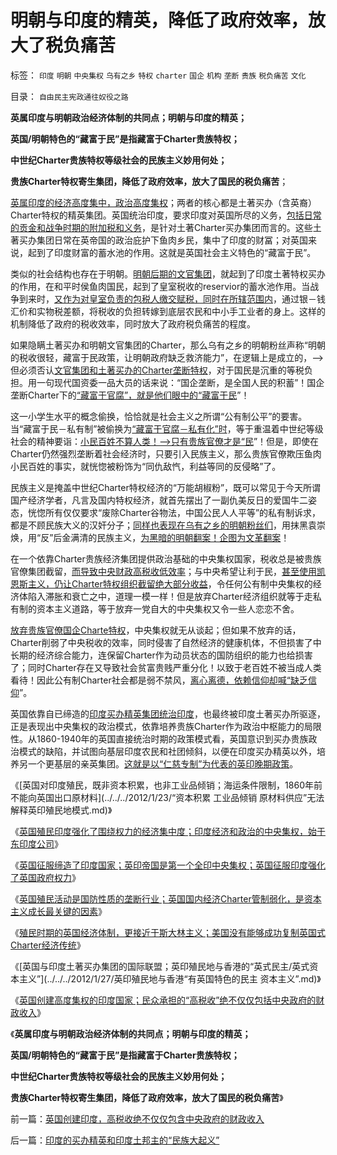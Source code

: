 # 明朝与印度的精英，降低了政府效率，放大了税负痛苦

标签： `印度` `明朝` `中央集权` `乌有之乡` `特权` `charter` `国企` `机构` `垄断` `贵族` `税负痛苦` `文化` 

目录： `自由民主宪政通往奴役之路`

**英属印度与明朝政治经济体制的共同点；明朝与印度的精英；**

**英国/明朝特色的“藏富于民”是指藏富于Charter贵族特权；**

**中世纪Charter贵族特权等级社会的民族主义妙用何处；**

**贵族Charter特权寄生集团，降低了政府效率，放大了国民的税负痛苦**；

[英属印度的经济高度集中，政治高度集权](../../../2012/1/25/英帝国经济体制近似斯大林主义，美国仿英复古失败.md)；两者的核心都是土著买办（含英裔）Charter特权的精英集团。英国统治印度，要求印度对英国所尽的义务，[包括日常的贡金和战争时期的附加税和义务](../../../2012/1/25/英国殖民活动是国防性质的垄断行业，英国资本主义的成长.md)，是针对土著Charter买办集团而言的。这些土著买办集团日常在英帝国的政治庇护下鱼肉乡民，集中了印度的财冨；对英国来说，起到了印度财富的蓄水池的作用。这就是英国社会主义特色的“藏富于民”。

类似的社会结构也存在于明朝。[明朝后期的文官集团](../../../2010/8/27/明朝对华汉社会摧残远甚蒙古入侵.md)，就起到了印度土著特权买办的作用，在和平时侯鱼肉国民，起到了皇室税收的reservior的蓄水池作用。当战争到来时，[又作为对皇室负责的包税人缴交赋税，同时在所辖范围内](../../../2010/8/27/明朝非亡于白银通胀而是亡于官商勾结.md)，通过银－钱汇价和实物税差额，将税收的负担转嫁到底层农民和中小手工业者的身上。这样的机制降低了政府的税收效率，同时放大了政府税负痛苦的程度。

如果隐瞒土著买办和明朝文官集团的Charter，那么乌有之乡的明朝粉丝声称“明朝的税收很轻，藏富于民政策，让明朝政府缺乏救济能力”，在逻辑上是成立的，——>但必须否认[文官集团和土著买办的Charter垄断特权](../../../2009/3/19/皇权政治的文官集团之等级制度和腐败的关系.md)，对于国民是沉重的等税负担。用一句现代国资委一品大员的话来说：“国企垄断，是全国人民的积蓄”！国企垄断Charter下的[“藏富于官腐”，就是他们眼中的“藏富于民](../../../2009/7/21/混水便于摸鱼，特权等于产权.md)”！

这一小学生水平的概念偷换，恰恰就是社会主义之所谓“公有制公平”的要害。当“藏富于民－私有制”被偷换为[“藏富于官腐－私有化”时](http://darthvad.blog.sohu.com/117124713.html)，等于重温着中世纪等级社会的精神要诣：[小民百姓不算人类！——>只有贵族官僚才是“民](../../../2011/11/19/“人人平等”是私有制的专利.md)”！但是，即使在Charter仍然强烈垄断着社会经济时，只要引入民族主义，那么贵族官僚欺压鱼肉小民百姓的事实，就恍惚被粉饰为“同仇敌忾，利益等同的反侵略”了。

民族主义是掩盖中世纪Charter特权经济的“万能胡椒粉”，既可以常见于今天所谓国产经济学者，凡言及国内特权经济，就首先摆出了一副仇美反日的爱国牛二姿态，恍惚所有仅仅要求“废除Charter谷物法，中国公民人人平等”的私有制诉求，都是不顾民族大义的汉奸分子；[同样也表现在乌有之乡的明朝粉丝们](../../../2008/10/29/民主社会不需要有倾向性的“民族政策”.md)，用抹黑袁崇焕，用“反”后金满清的民族主义，[为黑暗的明朝翻案！企图为文革翻案](../../../2011/11/28/为明朝翻案的重大“历史”意义.md)！

在一个依靠Charter贵族经济集团提供政治基础的中央集权国家，税收总是被贵族官僚集团截留，[而导致中央财政高税收低效率](../../../2012/1/24/为什么公有制必定滞胀？个体消费是社会增长的唯一动力！.md)；与中央希望让利于民，[甚至使用凯恩斯主义，仍让Charter特权组织截留绝大部分收益](../../../2012/1/16/改革的利益绝大部分被Charter特权组织攫取；“腐败”推动了Charter经济体增长.md)，令任何公有制中央集权的经济体陷入滞胀和衰亡之中，道理一模一样！但是放弃Charter经济组织就等于走私有制的资本主义道路，等于放弃一党自大的中央集权又令一些人恋恋不舍。

[放弃贵族官僚国企Charte特权](http://darthvad.blog.163.com/blog/static/53399470201082143559587/)，中央集权就无从谈起；但如果不放弃的话，Charter削弱了中央税收的效率，同时侵害了自然经济的健康机体，不但损害了中长期的经济综合能力，连保留Charter作为动员状态的国防组织的能力也给损害了；同时Charter存在又导致社会贫富贵贱严重分化！以致于老百姓不被当成人类看待！因此公有制Charter社会都是弱不禁风，[离心离德，依赖信仰却喊“缺乏信仰](../../../2011/11/24/缺乏信仰是公有制的丧钟.md)”。

英国依靠自已缔造的[印度买办精英集团统治印度](../../../2012/1/25/英国征服大大强化了印度经济的集中程度.md)，也最终被印度土著买办所驱逐，正是表现出中央集权的政治模式，依靠培养贵族Charter作为政治中枢能力的局限性。从1860-1940年的英国直接统治时期的政策模式看，英国意识到买办贵族政治模式的缺陷，并试图向基层印度农民和社团倾斜，以便在印度买办精英以外，培养另一个更基层的亲英集团。[这就是以“仁慈专制”为代表的英印晚期政策](../../../2008/12/18/英国征服印度是法治商业经济行为的成功.md)。

《[英国对印度殖民，既非资本积累，也非工业品倾销；海运条件限制，1860年前不能向英国出口原材料](../../../2012/1/23/“资本积累 工业品倾销 原材料供应”无法解释英印殖民地模式.md)》

《[英国殖民印度强化了围绕权力的经济集中度；印度经济和政治的中央集权，始于东印度公司](../../../2012/1/25/英国征服大大强化了印度经济的集中程度.md)》

《[英国征服缔造了印度国家；英印帝国是第一个全印中央集权；英国征服印度强化了英国政府权力](../../../2012/1/25/英国征服印度地区，缔造现代印度国家的统一.md)》

《[英国殖民活动是国防性质的垄断行业；英国国内经济Charter管制弱化，是资本主义成长最关键的因素](../../../2012/1/25/英国殖民活动是国防性质的垄断行业，英国资本主义的成长.md)》

《[殖民时期的英国经济体制，更接近于斯大林主义；美国没有能够成功复制英国式Charter经济传统](../../../2012/1/25/英帝国经济体制近似斯大林主义，美国仿英复古失败.md)》

《[英国与印度土著买办集团的国际联盟；英印殖民地与香港的“英式民主/英式资本主义”](../../../2012/1/27/英印殖民地与香港“有英国特色的民主 资本主义”.md)》

《[英国创建高度集权的印度国家；民众承担的“高税收”绝不仅仅包括中央政府的财政收入](../../../2012/1/27/英国创建印度，高税收绝不仅仅包含中央政府的财政收入.md)》

《**英属印度与明朝政治经济体制的共同点；明朝与印度的精英；**

**英国/明朝特色的“藏富于民”是指藏富于Charter贵族特权；**

**中世纪Charter贵族特权等级社会的民族主义妙用何处；**

**贵族Charter特权寄生集团，降低了政府效率，放大了国民的税负痛苦**》



前一篇：[英国创建印度，高税收绝不仅仅包含中央政府的财政收入](../../../2012/1/27/英国创建印度，高税收绝不仅仅包含中央政府的财政收入.md)

后一篇：[印度的买办精英和印度土邦主的“民族大起义”](../../../2012/1/27/印度的买办精英和印度土邦主的“民族大起义”.md)
